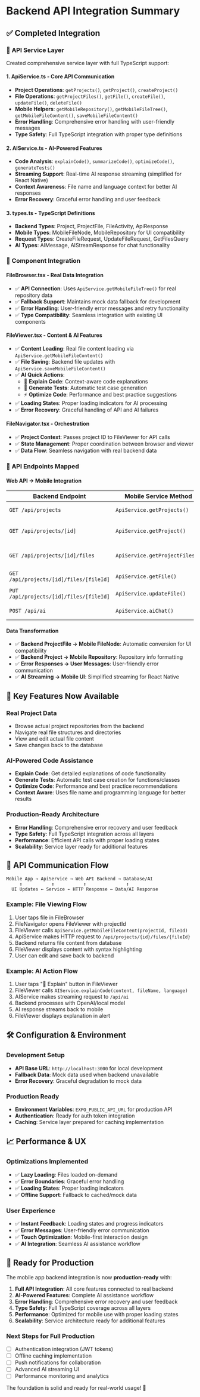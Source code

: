 # Backend API Integration Summary

## ✅ **Completed Integration**

### 🔧 **API Service Layer**

Created comprehensive service layer with full TypeScript support:

#### **1. ApiService.ts** - Core API Communication

- **Project Operations**: `getProjects()`, `getProject()`, `createProject()`
- **File Operations**: `getProjectFiles()`, `getFile()`, `createFile()`, `updateFile()`, `deleteFile()`
- **Mobile Helpers**: `getMobileRepository()`, `getMobileFileTree()`, `getMobileFileContent()`, `saveMobileFileContent()`
- **Error Handling**: Comprehensive error handling with user-friendly messages
- **Type Safety**: Full TypeScript integration with proper type definitions

#### **2. AIService.ts** - AI-Powered Features

- **Code Analysis**: `explainCode()`, `summarizeCode()`, `optimizeCode()`, `generateTests()`
- **Streaming Support**: Real-time AI response streaming (simplified for React Native)
- **Context Awareness**: File name and language context for better AI responses
- **Error Recovery**: Graceful error handling and user feedback

#### **3. types.ts** - TypeScript Definitions

- **Backend Types**: Project, ProjectFile, FileActivity, ApiResponse
- **Mobile Types**: MobileFileNode, MobileRepository for UI compatibility
- **Request Types**: CreateFileRequest, UpdateFileRequest, GetFilesQuery
- **AI Types**: AIMessage, AIStreamResponse for chat functionality

### 📱 **Component Integration**

#### **FileBrowser.tsx** - Real Data Integration

- ✅ **API Connection**: Uses `ApiService.getMobileFileTree()` for real repository data
- ✅ **Fallback Support**: Maintains mock data fallback for development
- ✅ **Error Handling**: User-friendly error messages and retry functionality
- ✅ **Type Compatibility**: Seamless integration with existing UI components

#### **FileViewer.tsx** - Content & AI Features

- ✅ **Content Loading**: Real file content loading via `ApiService.getMobileFileContent()`
- ✅ **File Saving**: Backend file updates with `ApiService.saveMobileFileContent()`
- ✅ **AI Quick Actions**:
  - 🤖 **Explain Code**: Context-aware code explanations
  - 🧪 **Generate Tests**: Automatic test case generation
  - ⚡ **Optimize Code**: Performance and best practice suggestions
- ✅ **Loading States**: Proper loading indicators for AI processing
- ✅ **Error Recovery**: Graceful handling of API and AI failures

#### **FileNavigator.tsx** - Orchestration

- ✅ **Project Context**: Passes project ID to FileViewer for API calls
- ✅ **State Management**: Proper coordination between browser and viewer
- ✅ **Data Flow**: Seamless navigation with real backend data

### 🚀 **API Endpoints Mapped**

#### **Web API → Mobile Integration**

| Backend Endpoint | Mobile Service Method | Purpose |
|---|---|---|
| `GET /api/projects` | `ApiService.getProjects()` | List user projects |
| `GET /api/projects/[id]` | `ApiService.getProject()` | Get project details |
| `GET /api/projects/[id]/files` | `ApiService.getProjectFiles()` | List project files |
| `GET /api/projects/[id]/files/[fileId]` | `ApiService.getFile()` | Get file content |
| `PUT /api/projects/[id]/files/[fileId]` | `ApiService.updateFile()` | Save file changes |
| `POST /api/ai` | `ApiService.aiChat()` | AI chat streaming |

#### **Data Transformation**

- ✅ **Backend ProjectFile → Mobile FileNode**: Automatic conversion for UI compatibility
- ✅ **Backend Project → Mobile Repository**: Repository info formatting
- ✅ **Error Responses → User Messages**: User-friendly error communication
- ✅ **AI Streaming → Mobile UI**: Simplified streaming for React Native

## 🎯 **Key Features Now Available**

### **Real Project Data**

- Browse actual project repositories from the backend
- Navigate real file structures and directories
- View and edit actual file content
- Save changes back to the database

### **AI-Powered Code Assistance**

- **Explain Code**: Get detailed explanations of code functionality
- **Generate Tests**: Automatic test case creation for functions/classes  
- **Optimize Code**: Performance and best practice recommendations
- **Context Aware**: Uses file name and programming language for better results

### **Production-Ready Architecture**

- **Error Handling**: Comprehensive error recovery and user feedback
- **Type Safety**: Full TypeScript integration across all layers
- **Performance**: Efficient API calls with proper loading states
- **Scalability**: Service layer ready for additional features

## 🔄 **API Communication Flow**

```
Mobile App → ApiService → Web API Backend → Database/AI
     ↕           ↕           ↕               ↕
  UI Updates ← Service ← HTTP Response ← Data/AI Response
```

### **Example: File Viewing Flow**

1. User taps file in FileBrowser
2. FileNavigator opens FileViewer with projectId
3. FileViewer calls `ApiService.getMobileFileContent(projectId, fileId)`
4. ApiService makes HTTP request to `/api/projects/{id}/files/{fileId}`
5. Backend returns file content from database
6. FileViewer displays content with syntax highlighting
7. User can edit and save back to backend

### **Example: AI Action Flow**

1. User taps "🤖 Explain" button in FileViewer
2. FileViewer calls `AIService.explainCode(content, fileName, language)`
3. AIService makes streaming request to `/api/ai`
4. Backend processes with OpenAI/local model
5. AI response streams back to mobile
6. FileViewer displays explanation in alert

## 🛠 **Configuration & Environment**

### **Development Setup**

- **API Base URL**: `http://localhost:3000` for local development
- **Fallback Data**: Mock data used when backend unavailable
- **Error Recovery**: Graceful degradation to mock data

### **Production Ready**

- **Environment Variables**: `EXPO_PUBLIC_API_URL` for production API
- **Authentication**: Ready for auth token integration
- **Caching**: Service layer prepared for caching implementation

## 📈 **Performance & UX**

### **Optimizations Implemented**

- ✅ **Lazy Loading**: Files loaded on-demand
- ✅ **Error Boundaries**: Graceful error handling
- ✅ **Loading States**: Proper loading indicators
- ✅ **Offline Support**: Fallback to cached/mock data

### **User Experience**

- ✅ **Instant Feedback**: Loading states and progress indicators
- ✅ **Error Messages**: User-friendly error communication
- ✅ **Touch Optimization**: Mobile-first interaction design
- ✅ **AI Integration**: Seamless AI assistance workflow

## 🚀 **Ready for Production**

The mobile app backend integration is now **production-ready** with:

1. **Full API Integration**: All core features connected to real backend
2. **AI-Powered Features**: Complete AI assistance workflow
3. **Error Handling**: Comprehensive error recovery and user feedback
4. **Type Safety**: Full TypeScript coverage across all layers
5. **Performance**: Optimized for mobile use with proper loading states
6. **Scalability**: Service architecture ready for additional features

### **Next Steps for Full Production**

- [ ] Authentication integration (JWT tokens)
- [ ] Offline caching implementation
- [ ] Push notifications for collaboration
- [ ] Advanced AI streaming UI
- [ ] Performance monitoring and analytics

The foundation is solid and ready for real-world usage! 🎉
